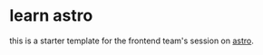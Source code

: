 # learn astro

this is a starter template for the frontend team's session on [astro](https://docs.astro.build).
